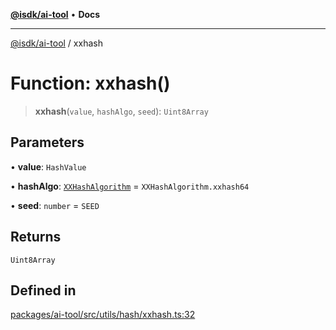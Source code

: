 [**@isdk/ai-tool**](../README.md) • **Docs**

***

[@isdk/ai-tool](../globals.md) / xxhash

# Function: xxhash()

> **xxhash**(`value`, `hashAlgo`, `seed`): `Uint8Array`

## Parameters

• **value**: `HashValue`

• **hashAlgo**: [`XXHashAlgorithm`](../enumerations/XXHashAlgorithm.md) = `XXHashAlgorithm.xxhash64`

• **seed**: `number` = `SEED`

## Returns

`Uint8Array`

## Defined in

[packages/ai-tool/src/utils/hash/xxhash.ts:32](https://github.com/isdk/ai-tool.js/blob/37ada542a786fbbc770f2d61beb564f6e603941d/src/utils/hash/xxhash.ts#L32)
